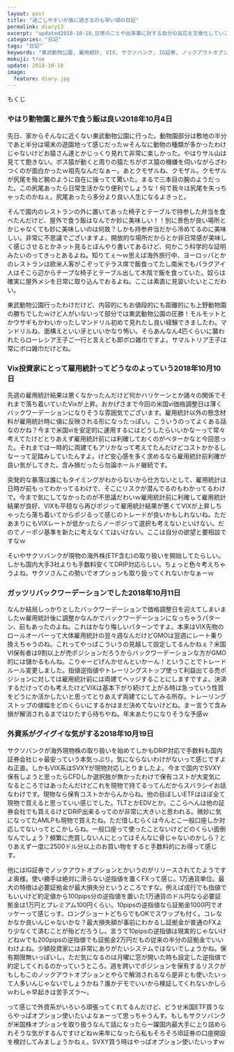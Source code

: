 ```yaml
---
layout: post
title: "過ごしやすいが故に過ぎるのも早い頃の日記"
permalink: diary13
excerpt: "updated2018-10-18,日常のことや出来事に対する自分の反応を文章化していこうのコーナーです。特にテーマも設けずにつらつらと書いていくとっても楽しいコーナーです。見る人にとって楽しいコーナーかどうかは定かではありませんよー"
categories: "日記"
tags: "日記"
keywords: "東武動物公園, 雇用統計, VIX, サクソバンク, IG証券, ノックアウトオプション"
mokuji: true
update: 2018-10-18
image:
  feature: diary.jpg
---
```


<div id="mokuji"><span>もくじ</span></div>

### やはり動物園と屋外で食う飯は良い2018年10月4日

先日、家からそんなに近くない東武動物公園に行った。動物園部分は敷地の半分であと半分は場末の遊園地って感じだったｗそんなに動物の種類が多かったわけじゃないけどお猿さん達とかじっくり見れて非常に楽しかった。やはりサル山は見てて飽きない。ボス猿が動くと周りの猿たちがボス猿の機嫌を伺いながらざわつくのが面白かったｗ祖先なんだなぁー。あとクモザルね、クモザル。クモザルが尻尾を殆ど腕のように自在に操ってて驚いた。まるで三本目の腕のようだった。この尻尾あったら日常生活かなり便利でしょうな！何で我々は尻尾を失っちゃったのかねぇ。尻尾あったら多分より良い人生になるよきっと。

そんで園内のレストランの外に置いてあった椅子とテーブルで持参した弁当を食べたんだけど、屋外で食う飯はなんでか妙に美味しい！！別に景色が良い場所とかじゃなくても妙に美味しいのは何故？しかも持参弁当だから冷めてるのに美味しい。非常に不思議でございますよ。開放的な場所だからとか非日常感が美味しく感じさせるとかネット見るとぼんやり書いてあるけど、何かこう科学的な証明みたいのってきっとあるよね。知りてぇ〜ｗ思えば海外旅行中、ヨーロッパとかのレストランは欧米人客がこぞってテラス席で飯食ってたし南米でもパラグアイ人はそこら辺からチープな椅子とテーブル出して木陰で飯を食っていた。奴らは確実に屋外メシを日常に取り込んでおるよね。ここは素直に見習いたいとこだわい。

東武動物公園行ったわけだけど、内容的にもお値段的にも距離的にも上野動物園の勝ちでしたｗけど人がいないって部分では東武動物公園の圧勝！モルモットとかウサギもかわいかったしマンドリル初めて見れたし良い経験できましたわ。マンドリルね、面構えといい牙といいかなり怖い。そらあんなん4匹くらいに襲われたらローレシア王子ご一行と言えども即ボロ雑巾ですよ。サマルトリア王子は常にボロ雑巾だけどね。

### Vix投資家にとって雇用統計ってどうなのよっていう2018年10月10日

先週の雇用統計結果は悪くなかったんだけど何かハリケーンとか諸々の関係でそれまで落ち着いていたVixが上昇。おかげさまで今回の米国vi価格調整日は薄くバックワーデーションになりそうな雰囲気でございます。雇用統計以外の懸念材料が雇用統計時に値に反映される形になったっぽい。こういうのってよくある話なのかね？今まで米国viを安定的に運用するにはどうしたらいいかなーって常々考えてたけどとりあえず雇用統計前には利確しておくのがベターかなと今回思った。それまでは一時的に両建てもアリかなって考えてたんだけどコストかかるしなーって足踏みしていたんすよ。けど安心感を多く求めるなら雇用統計前利確が良い気がしてきた。含み損だったら勿論ホールド継続です。

突発的な暴落は誰にもタイミングがわからないから仕方ないとして、雇用統計は日時が前もってわかってるわけで、そこにリスクが潜んでるのもわかってるわけで。今まで気にしてなかったのが不思議だわいｗ雇用統計前に利確して雇用統計結果が良好、VIXも平穏なら再びポジって雇用統計結果が悪くてVIXが上昇しちゃったら落ち着いてからポジるって感じのトレードが良いかもしれないね。ただあまりにもVIXレートが低かったらノーポジって選択も考えないといけない。だのでノーポジ基準を新たに考えなくてはいけない。ここは自分の欲望と要相談ですなｗ

そいやサクソバンクが現物の海外株(ETF含む)の取り扱いを開始してたらしい。しかも国内大手3社よりも手数料安くてDRIP対応らしい。ちょっと色々考えちゃうよね。サクソさんこの勢いでオプションも取り扱ってくれないかなぁーｗ

### ガッツリバックワーデーションでした2018年10月11日

なんか結局しっかりとしたバックワーデーションで価格調整日を迎えてしまいましたｗ雇用統計後に調整かなんかでバックワーデーションになっちゃうパターン、前もあったのよね。これはかなり悔しいパターンですよ。本来はVIX先物のロールオーバーって大体雇用統計の翌々週なんだけどGMOは翌週にレート乗り換えちゃうのね。これってやっぱこういうの見越して設定してるんかねぇ？米国VI保有者は9割以上が売ポジションだろうからバックワーデーションな方がGMO的には儲かるもんね。こりゃーどげんかせんといかーん！ということでトレードルール変更しました。指値逆指値やトレーリングストップ使って利益出てる売ポジションに対しては雇用統計前には両建てヘッジすることにしますですよ。決済するだけってのも考えたけどVIXは基本下がり続けて上がる時は急っていう性質をどうにか活かしたいと思ってとりあえず両建てにしてみる所存。トレーリングストップの値幅をどのくらいにするかはまだ決めてないけどね。まー言うて含み損が解消されるまではひたすら待ちやね。年末あたりになりそうな予感ｗ

### 外資系がグイグイな気がする2018年10月19日

サクソバンクが海外現物株の取り扱いを始めてしかもDRIP対応で手数料も国内証券会社じゃ最安っていう本気っぷり。気にならないわけがないって感じですよね正直。しかもVIX系はSVXYが現物対応しとりましたよ。今まで国内でSVXY保有しようと思ったらCFDしか選択肢が無かったわけで保有コストが大変気になるところではあったんだけどこれを現物で持てるってんだからスバラシイお話なわけです。現物なら保有コストかからんからね。他の目ぼしいETFはほぼ全て現物で買えると思っていい感じでした。TLTとかEDVとか。ここらへんは他の証券会社でも買えるけどDRIP出来るってのが非常に大きいと思われる。微妙に気になってたAMLPも現物で買えたね。ただ惜しむらくは今んとこ一般口座しか対応してないってとこかしらね。一般口座って使ったことないけどどのくらい面倒なんでしょう？頻繁に売買しない人にとってはそんなに骨じゃないのかしら？とりあえず一度に2500ドル分以上のお買い物をすると手数料的にお得って感じす。

他にはIG証券でノックアウトオプションとかいうのがリリースされてたようですよ奥様。使い勝手は絶対に滑らない逆指値を置くFXって感じ。1万通貨単位。最大の特徴は必要証拠金が最大損失分というところですな。例えば成行でも指値でもいいけど約定値から100pips分の逆指値を置いた1万通貨のドル円なら必要証拠金は1万円とプレミアム100円くらい。10pipsの逆指値なら証拠金1000円でオッケーって感じっす。ロングショートどちらでもOKでスワップも付く。コレなかなか良いんじゃないかな？最大損失額が事前にわかるし証拠金が普通のFXより少なくて済むことが殆どだろうし。言うて10pipsの逆指値は現実的じゃないけどねｗでも200pipsの逆指値でも証拠金2万円だもの従来の半分の証拠金でいいわけよね。少額投資家には非常にありがたいシステムではないでしょうかね。保有期限無いっぽいし。ただ気になるのは月曜に窓が開いた時も設定した逆指値で約定してくれるのかっていうところ。週を跨いでポジションを保有するリスクがもしもこのノックアウトオプションとやらで解消されるなら是非とも使いたいって人多いんじゃないでしょうかね？誰かデモでいいから検証してくれないかしらｗわしゃ早起きは苦手ズラ〜。

って感じで外資系がいろいろ頑張ってくれてるんだけど、どうせ米国ETF買うならやっぱオプション使いたいよなぁーって思っちゃうんす。もしもサクソバンクが米国株オプションを取り扱うなんて話になったら一躍国内最大手に上り詰められそうな気がするんですけどねｗ来年になったら私もそろそろIB証券の口座開設を検討してみましょうかねぇ。SVXY買う時はやっぱオプション使いたいっすｗ